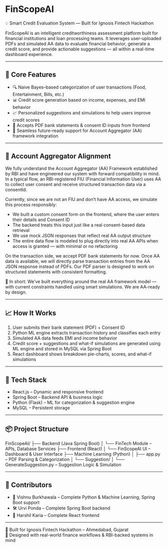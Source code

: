 # FinScopeAI

💡 Smart Credit Evaluation System — Built for Ignosis Fintech Hackathon

FinScopeAI is an intelligent creditworthiness assessment platform built for financial institutions and loan processing teams. It leverages user-uploaded PDFs and simulated AA data to evaluate financial behavior, generate a credit score, and provide actionable suggestions — all within a real-time dashboard experience.

---

## 🚀 Core Features

- 🔍 Naive Bayes–based categorization of user transactions (Food, Entertainment, Bills, etc.)
- 📊 Credit score generation based on income, expenses, and EMI behavior
- 📈 Personalized suggestions and simulations to help users improve credit scores
- 📄 Accepts PDF bank statements & consent ID inputs from frontend
- 🧠 Seamless future-ready support for Account Aggregator (AA) framework integration

---

## 🧠 Account Aggregator Alignment

We fully understand the Account Aggregator (AA) Framework established by RBI and have engineered our system with forward compatibility in mind. In a typical flow, an RBI-registered FIU (Financial Information User) uses AA to collect user consent and receive structured transaction data via a consentId.

Currently, since we are not an FIU and don’t have AA access, we simulate this process responsibly:

- We built a custom consent form on the frontend, where the user enters their details and Consent ID
- The backend treats this input just like a real consent-based data retrieval
- We use mock JSON responses that reflect real AA output structure
- The entire data flow is modeled to plug directly into real AA APIs when access is granted — with minimal or no refactoring

On the transaction side, we accept PDF bank statements for now. Once AA data is available, we will directly parse transaction entries from the AA JSON response instead of PDFs. Our PDF parser is designed to work on structured statements with consistent formatting.

💬 In short: We’ve built everything around the real AA framework model — with current constraints handled using smart simulations. We are AA-ready by design.

---

## 📈 How It Works

1. User submits their bank statement (PDF) + Consent ID
2. Python ML engine extracts transaction history and classifies each entry
3. Simulated AA data feeds EMI and income behavior
4. Credit score + suggestions and what-if simulations are generated using ML engine and stored in MySQL via Spring Boot
5. React dashboard shows breakdown pie-charts, scores, and what-if simulations

---

## 🧪 Tech Stack

- React.js – Dynamic and responsive frontend
- Spring Boot – Backend API & business logic
- Python (Flask) – ML for categorization & suggestion engine
- MySQL – Persistent storage

---

## 📦 Project Structure

FinScopeAI/
├── Backend (Java Spring Boot)
│   └── FinTech Module – APIs, Database Services
├── Frontend (React)
│   └── FinScopeAI UI – Dashboard & User Interface
├── Machine Learning (Python)
│   ├── app.py – PDF Parsing & Categorization
│   └── Suggestion/
│       └── GenerateSuggestion.py – Suggestion Logic & Simulation

---

## 👥 Contributors

- 🎯 Vishnu Burkhawala – Complete Python & Machine Learning, Spring Boot support  
- 🛠️ Urvi Ponda – Complete Spring Boot backend  
- 🎨 Harshil Karia – Complete React frontend  

---

📍 Built for Ignosis Fintech Hackathon – Ahmedabad, Gujarat  
🔧 Designed with real-world finance workflows & RBI-backed systems in mind
